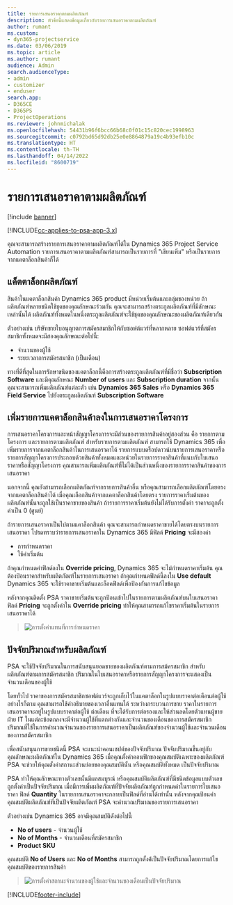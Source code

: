 ```yaml
---
title: รายการเสนอราคาตามผลิตภัณฑ์
description: หัวข้อนี้แสดงข้อมูลเกี่ยวกับรายการเสนอราคาตามผลิตภัณฑ์
author: rumant
ms.custom:
- dyn365-projectservice
ms.date: 03/06/2019
ms.topic: article
ms.author: rumant
audience: Admin
search.audienceType:
- admin
- customizer
- enduser
search.app:
- D365CE
- D365PS
- ProjectOperations
ms.reviewer: johnmichalak
ms.openlocfilehash: 54431b96f6bcc66b68c0f01c15c820cec1998963
ms.sourcegitcommit: c0792bd65d92db25e0e8864879a19c4b93efb10c
ms.translationtype: HT
ms.contentlocale: th-TH
ms.lasthandoff: 04/14/2022
ms.locfileid: "8600719"
---
```

# <a name="product-based-quote-lines"></a>รายการเสนอราคาตามผลิตภัณฑ์

[!include [banner](../includes/psa-now-project-operations.md)]

[!INCLUDE[cc-applies-to-psa-app-3.x](../includes/cc-applies-to-psa-app-3x.md)]


คุณจะสามารถสร้างรายการเสนอราคาตามผลิตภัณฑ์ได้ใน Dynamics 365 Project Service Automation รายการเสนอราคาตามผลิตภัณฑ์สามารถเป็นรายการที่ "เขียนเพิ่ม" หรือเป็นรายการจากแคตาล็อกสินค้าก็ได้

## <a name="product-catalog"></a>แค็ตตาล็อกผลิตภัณฑ์

สินค้าในแคตาล็อกสินค้า Dynamics 365 product มีหน่วยเริ่มต้นและกลุ่มของหน่วย ถ้าผลิตภัณฑ์หลายชนิดใช้ชุดของคุณลักษณะร่วมกัน คุณจะสามารถสร้างตระกูลผลิตภัณฑ์ที่มีลักษณะเหล่านั้นได้ ผลิตภัณฑ์ทั้งหมดในหนึ่งตระกูลผลิตภัณฑ์จะใช้ชุดของคุณลักษณะของผลิตภัณฑ์เดียวกัน

ตัวอย่างเช่น บริษัทขายใบอนุญาตการสมัครสมาชิกให้กับซอฟต์แวร์ที่หลากหลาย ซอฟต์แวร์ที่สมัครสมาชิกทั้งหมดจะมีสองคุณลักษณะต่อไปนี้:

- จำนวนของผู้ใช้ 
- ระยะเวลาการสมัครสมาชิก (เป็นเดือน)

ทางที่ดีที่สุดในการรักษาขนิดของแคตาล็อกนี้คือการสร้างตระกูลผลิตภัณฑ์ที่มีชื่อว่า **Subscription Software** และมีคุณลักษณะ **Number of users** และ **Subscription duration** จากนั้นคุณจะสามารถเพิ่มผลิตภัณฑ์แต่ละตัว เช่น **Dynamics 365 Sales** หรือ **Dynamics 365 Field Service** ไปยังตระกูลผลิตภัณฑ์ **Subscription Software**

## <a name="adding-product-catalog-items-to-a-project-quote"></a>เพิ่มรายการแคตาล็อกสินค้าลงในการเสนอราคาโครงการ

การเสนอราคาโครงการและหน้าสัญญาโครงการจะมีส่วนของรายการสินค้าอยู่สองส่วน คือ รายการตามโครงการ และรายการตามผลิตภัณฑ์ สำหรับรายการตามผลิตภัณฑ์ สามารถใช้ Dynamics 365 เพื่อเพิ่มรายการจากแคตาล็อกสินค้าในการเสนอราคาได้ รายการแบบดร็อปดาวน์บนรายการเสนอราคาหรือรายการสัญญาโครงการประกอบด้วยสินค้าทั้งหมดและหน่วยในรายการราคาสินค้าที่แนบกับใบเสนอราคาหรือสัญญาโครงการ คุณสามารถเพิ่มผลิตภัณฑ์ที่ไม่ได้เป็นส่วนหนึ่งของรายการราคาสินค้าของการเสนอราคา

นอกจากนี้ คุณยังสามารถเลือกผลิตภัณฑ์จากรายการสินค้าอื่น หรือคุณสามารถเลือกผลิตภัณฑ์โดยตรงจากแคตาล็อกสินค้าได้ เมื่อคุณเลือกสินค้าจากแคตาล็อกสินค้าโดยตรง รายการราคาเริ่มต้นของผลิตภัณฑ์นั้นจะถูกใช้เป็นราคาขายของสินค้า ถ้ารายการราคาเริ่มต้นยังไม่ได้รับการตั้งค่า ราคาจะถูกตั้งค่าเป็น 0 (ศูนย์)

ถ้ารายการเสนอราคาเป็นไปตามแคาล็อกสินค้า คุณจะสามารถกำหนดราคาขายได้โดยตรงบนรายการเสนอราคา โปรดทราบว่ารายการเสนอราคาใน Dynamics 365 มีฟิลด์ **Pricing** จะมีสองค่า

- การกำหนดราคา  
- ใช้ค่าเริ่มต้น

ถ้าคุณกำหนดค่าฟิลด์ลงใน **Override pricing**, Dynamics 365 จะไม่กำหนดราคาเริ่มต้น คุณต้องป้อนราคาสำหรับผลิตภัณฑ์ในรายการเสนอราคา ถ้าคุณกำหนดฟิลด์นี้ลงใน **Use default** Dynamics 365 จะใช้ราคาขายเริ่มต้นและล็อคฟิลด์เพื่อป้องกันการแก้ไขข้อมูล

หลังจากคุณติดตั้ง PSA ราคาขายเริ่มต้นจะถูกป้อนเข้าไปในรายการตามผลิตภัณฑ์บนใบเสนอราคา ฟิลด์ **Pricing** จะถูกตั้งค่าใน **Override pricing** ทำให้คุณสามารถแก้ไขราคาเริ่มต้นในรายการเสนอราคาได้

> ![การตั้งค่าแทนที่การกำหนดราคา](media/basic-guide-10.png)
 
## <a name="quantity-factors-for-products"></a>ปัจจัยปริมาณสำหรับผลิตภัณฑ์

PSA จะใช้ปัจจัยปริมาณในการสนับสนุนยอดขายของผลิตภัณฑ์ตามการสม้ครสมาชิก สำหรับผลิตภัณฑ์ตามการสมัครสมาชิก ปริมาณในใบเสนอราคาหรือรายการสัญญาโครงการจะแสดงเป็นจำนวนเดือนของผู้ใช้

โดยทั่วไป ราคาของการสมัครสมาชิกซอฟต์แวร์จะถูกเก็บไว้ในแคตาล็อกในรูปแบบราคาต่อเดือนต่อผู้ใช้ อย่างไรก็ตาม คุณสามารถใช้คำอธิบายของเวลาอื่นแทนได้ ระหว่างกระบวนการขาย ราคาในรายการเสนอราคาจะอยู่ในรูปแบบราคาต่อผู้ใช้ ต่อเดือน ที่จะได้รับการต่อรองและให้ส่วนลดโดยตัวแทนผู้ขายฝ่าย IT ในแต่ละข้อตกลงจะมีจำนวนผู้ใช้ที่แตกต่างกันและจำนวนของเดือนของการสมัครสมาชิก ปริมาณที่ใช้ในการคำนวณจำนวนของรายการเสนอราคาเป็นผลิตภัณฑ์ของจำนวนผู้ใช้และจำนวนเดือนของการสมัครสมาชิก

เพื่อสนับสนุนการขายชนิดนี้ PSA จะแนะนำคอนเซปต์ของปัจจัยปริมาณ ปัจจับปริมาณขึ้นอยู่กับคุณลักษณะผลิตภัณฑ์ใน Dynamics 365 เมื่อคุณตั้งค่าคอนฟิกของคุณสมบัติเฉพาะของผลิตภัณฑ์ PSA จะช่วยให้คุณตั้งค่าสถานะส่วนย่อยของคุณสมบัตินั้น หรือคุณสมบัติทั้งหมด เป็นปัจจัยปริมาณ

PSA ทำให้คุณลักษณะทางตัวเลขนั้นมีผลสมบูรณ์ หรือคุณสมบัติผลิตภัณฑ์ที่มีชนิดข้อมูลแบบตัวเลขถูกตั้งค่าเป็นปัจจัยปริมาณ เมื่อมีการเพิ่มผลิตภัณฑ์ที่ปัจจัยผลิตภัณฑ์ถูกกำหนดค่าในรายการใบเสนอราคา ฟิลด์ **Quantity** ในรายการเสนอราคาจะกลายเป็นฟิลด์ที่อ่านได้เท่านั้น หลังจากคุณป้อนค่าคุณสมบัติผลิตภัณฑ์ที่เป็นปัจจัยผลิตภัณฑ์ PSA จะคำนวณปริมาณของรายการเสนอราคา

ตัวอย่างเช่น Dynamics 365 อาจมีคุณสมบัติดังต่อไปนี้ 

- **No of users** - จำนวนผู้ใช้ 
- **No of Months** - จำนวนเดือนที่สมัครสมาชิก
- **Product SKU** 

คุณสมบัติ **No of Users** และ **No of Months** สามารถถูกตั้งค้่เป็นปัจจัยปริมาณโดยการแก้ไขคุณสมบัติของรายการสินค้า 

> ![การตั้งค่าสถานะจำนวนของผู้ใช้และจำนวนของเดือนเป็นปัจจัยปริมาณ](media/basic-guide-11.png)
 


[!INCLUDE[footer-include](../includes/footer-banner.md)]
